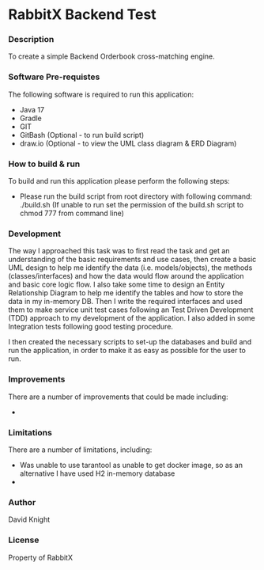 # RabbitX Backend Test

### Description

To create a simple Backend Orderbook cross-matching engine.

### Software Pre-requistes

The following software is required to run this application:

* Java 17
* Gradle
* GIT
* GitBash (Optional - to run build script)
* draw.io (Optional - to view the UML class diagram & ERD Diagram)

### How to build & run

To build and run this application please perform the following steps:

* Please run the build script from root directory with following command: ./build.sh
  (If unable to run set the permission of the build.sh script to chmod 777 from command line)

### Development 

The way I approached this task was to first read the task and get an understanding of the basic requirements and use cases, 
then create a basic UML design to help me identify the data (i.e. models/objects), the methods (classes/interfaces) 
and how the data would flow around the application and basic core logic flow. I also take some time to 
design an Entity Relationship Diagram to help me identify the tables and how to store the data in my in-memory DB. 
Then I write the required interfaces and used them to make service unit test cases following an Test Driven Development
(TDD) approach to my development of the application. I also added in some Integration tests
following good testing procedure.

I then created the necessary scripts to set-up the databases and build and run the application,
in order to make it as easy as possible for the user to run.

### Improvements

There are a number of improvements that could be made including:

* 

### Limitations

There are a number of limitations, including:

* Was unable to use tarantool as unable to get docker image, so as an alternative I have 
used H2 in-memory database
* 

### Author

David Knight

### License

Property of RabbitX

